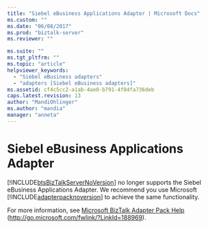 ```yaml
---
title: "Siebel eBusiness Applications Adapter | Microsoft Docs"
ms.custom: ""
ms.date: "06/08/2017"
ms.prod: "biztalk-server"
ms.reviewer: ""

ms.suite: ""
ms.tgt_pltfrm: ""
ms.topic: "article"
helpviewer_keywords: 
  - "Siebel eBusiness adapters"
  - "adapters [Siebel eBusiness adapters]"
ms.assetid: cf4c5cc2-a1ab-4ae0-b791-4f84fa736deb
caps.latest.revision: 13
author: "MandiOhlinger"
ms.author: "mandia"
manager: "anneta"
---
```

# Siebel eBusiness Applications Adapter
[!INCLUDE[btsBizTalkServerNoVersion](../includes/btsbiztalkservernoversion-md.md)] no longer supports the Siebel eBusiness Applications Adapter. We recommend you use Microsoft [!INCLUDE[adapterpacknoversion](../includes/adapterpacknoversion-md.md)] to achieve the same functionality.  
  
 For more information, see [Microsoft BizTalk Adapter Pack Help](http://go.microsoft.com/fwlink/?LinkId=188969) (http://go.microsoft.com/fwlink/?LinkId=188969).